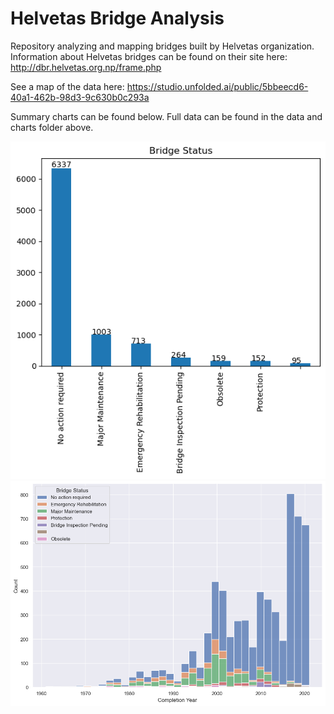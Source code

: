 # Helvetas Bridge Analysis
 Repository analyzing and mapping bridges built by Helvetas organization. Information about Helvetas bridges can be found on their site here: http://dbr.helvetas.org.np/frame.php
 
See a map of the data here: https://studio.unfolded.ai/public/5bbeecd6-40a1-462b-98d3-9c630b0c293a

Summary charts can be found below. Full data can be found in the data and charts folder above. 


![Bridge Status](https://github.com/bridgestoprosperity/helvetas-bridges/blob/59689c23af4db852ecb6d422fbfb0dfdb28f7a8b/data_and_charts/Bridge%20Status%20Plot.png)
![Bridge Completion Year and Status](https://github.com/bridgestoprosperity/helvetas-bridges/blob/59689c23af4db852ecb6d422fbfb0dfdb28f7a8b/data_and_charts/Completion%20year%20and%20status.png)
